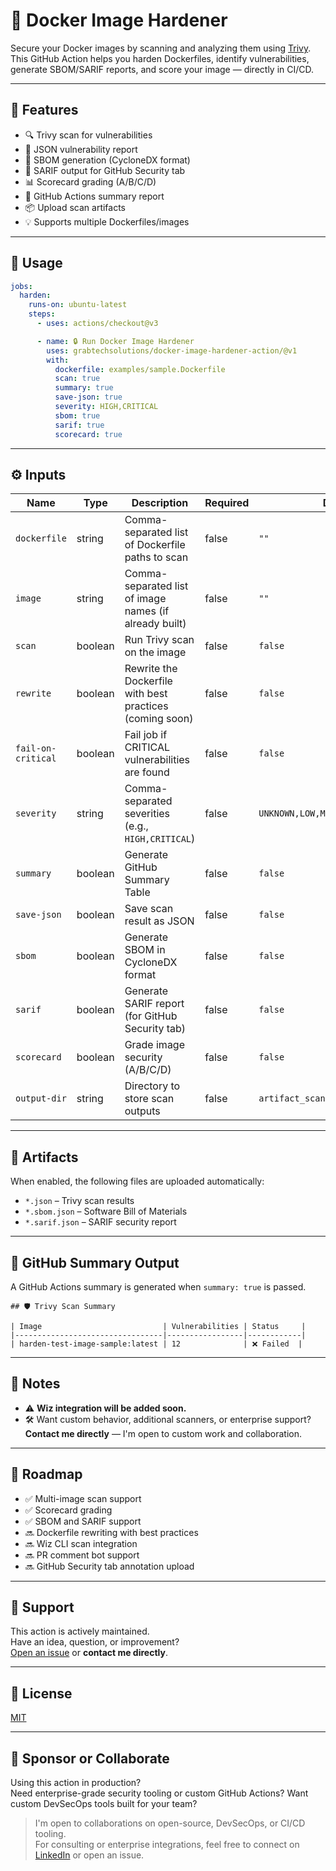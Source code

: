 # 🔐 Docker Image Hardener

Secure your Docker images by scanning and analyzing them using [Trivy](https://github.com/aquasecurity/trivy).  
This GitHub Action helps you harden Dockerfiles, identify vulnerabilities, generate SBOM/SARIF reports, and score your image — directly in CI/CD.

---

## 🚀 Features

- 🔍 Trivy scan for vulnerabilities  
- 📄 JSON vulnerability report  
- 🧾 SBOM generation (CycloneDX format)  
- 🧪 SARIF output for GitHub Security tab  
- 📊 Scorecard grading (A/B/C/D)  
- 📝 GitHub Actions summary report  
- 📦 Upload scan artifacts  
- 💡 Supports multiple Dockerfiles/images  

---

## 🧰 Usage

```yaml
jobs:
  harden:
    runs-on: ubuntu-latest
    steps:
      - uses: actions/checkout@v3

      - name: 🔒 Run Docker Image Hardener
        uses: grabtechsolutions/docker-image-hardener-action/@v1
        with:
          dockerfile: examples/sample.Dockerfile
          scan: true
          summary: true
          save-json: true
          severity: HIGH,CRITICAL
          sbom: true
          sarif: true
          scorecard: true
```

---

## ⚙️ Inputs

| Name               | Type     | Description                                                               | Required | Default                        |
|--------------------|----------|---------------------------------------------------------------------------|----------|--------------------------------|
| `dockerfile`        | string   | Comma-separated list of Dockerfile paths to scan                          | false    | `""`                           |
| `image`             | string   | Comma-separated list of image names (if already built)                    | false    | `""`                           |
| `scan`              | boolean  | Run Trivy scan on the image                                               | false    | `false`                        |
| `rewrite`           | boolean  | Rewrite the Dockerfile with best practices (coming soon)                  | false    | `false`                        |
| `fail-on-critical`  | boolean  | Fail job if CRITICAL vulnerabilities are found                            | false    | `false`                        |
| `severity`          | string   | Comma-separated severities (e.g., `HIGH,CRITICAL`)                        | false    | `UNKNOWN,LOW,MEDIUM,HIGH,CRITICAL` |
| `summary`           | boolean  | Generate GitHub Summary Table                                             | false    | `false`                        |
| `save-json`         | boolean  | Save scan result as JSON                                                  | false    | `false`                        |
| `sbom`              | boolean  | Generate SBOM in CycloneDX format                                         | false    | `false`                        |
| `sarif`             | boolean  | Generate SARIF report (for GitHub Security tab)                           | false    | `false`                        |
| `scorecard`         | boolean  | Grade image security (A/B/C/D)                                            | false    | `false`                        |
| `output-dir`        | string   | Directory to store scan outputs                                           | false    | `artifact_scan/`              |

---

## 📂 Artifacts

When enabled, the following files are uploaded automatically:

- `*.json` – Trivy scan results  
- `*.sbom.json` – Software Bill of Materials  
- `*.sarif.json` – SARIF security report  

---

## 📘 GitHub Summary Output

A GitHub Actions summary is generated when `summary: true` is passed.

```
## 🛡️ Trivy Scan Summary

| Image                           | Vulnerabilities | Status     | 
|---------------------------------|-----------------|------------|
| harden-test-image-sample:latest | 12              | ❌ Failed  |
```

---

## 📌 Notes

- ⚠️ **Wiz integration will be added soon.**  
- 🛠️ Want custom behavior, additional scanners, or enterprise support?  
  **Contact me directly** — I'm open to custom work and collaboration.

---

## 🧩 Roadmap

- ✅ Multi-image scan support  
- ✅ Scorecard grading  
- ✅ SBOM and SARIF support  
- 🔜 Dockerfile rewriting with best practices  
- 🔜 Wiz CLI scan integration  
- 🔜 PR comment bot support  
- 🔜 GitHub Security tab annotation upload  

---

## 🙋 Support

This action is actively maintained.  
Have an idea, question, or improvement?  
[Open an issue](https://github.com/developer9508/docker-image-hardener-action/issues) or **contact me directly**.

---

## 🧾 License

[MIT](LICENSE)

---

## 🤝 Sponsor or Collaborate

Using this action in production?  
Need enterprise-grade security tooling or custom GitHub Actions?
Want custom DevSecOps tools built for your team?

> I'm open to collaborations on open-source, DevSecOps, or CI/CD tooling.  
> For consulting or enterprise integrations, feel free to connect on [LinkedIn](https://www.linkedin.com/in/bharat-maheshwari-824bb5147) or open an issue.
